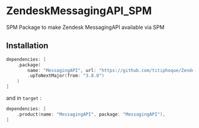 # ZendeskMessagingAPI_SPM

SPM Package to make Zendesk MessagingAPI available via SPM

## Installation

```swift
dependencies: [
    .package(
        name: "MessagingAPI", url: "https://github.com/titiphoque/ZendeskMessagingAPI_SPM", 
        .upToNextMajor(from: "3.8.0")
    )
]
```

and in `target` :

```swift
dependencies: [
    .product(name: "MessagingAPI", package: "MessagingAPI"),
]
```
